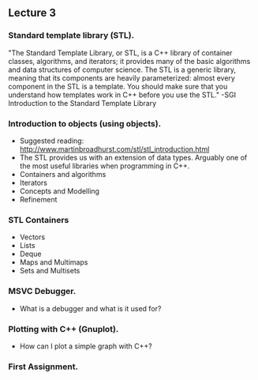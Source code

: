 ## Lecture 3 

### Standard template library (STL). 
"The Standard Template Library, or STL, is a C++ library of container classes, algorithms, and iterators; it provides many of the basic algorithms and data structures of computer science. The STL is a generic library, meaning that its components are heavily parameterized: almost every component in the STL is a template. You should make sure that you understand how templates work in C++ before you use the STL." -SGI Introduction to the Standard Template Library

### Introduction to objects (using objects). 
- Suggested reading: http://www.martinbroadhurst.com/stl/stl_introduction.html 
- The STL provides us with an extension of data types. Arguably one of the most useful libraries when programming in C++. 
- Containers and algorithms
- Iterators
- Concepts and Modelling
- Refinement 

### STL Containers 
- Vectors
- Lists
- Deque
- Maps and Multimaps
- Sets and Multisets

### MSVC Debugger. 
- What is a debugger and what is it used for?

### Plotting with C++ (Gnuplot). 
- How can I plot a simple graph with C++?

### First Assignment. 
